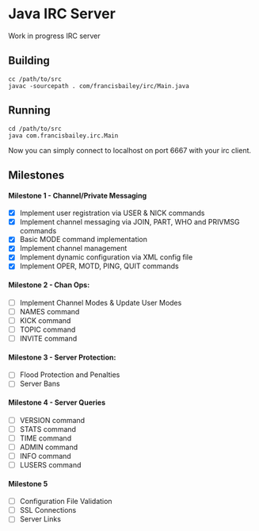 # Java IRC Server
Work in progress IRC server

## Building

```
cc /path/to/src
javac -sourcepath . com/francisbailey/irc/Main.java
```

## Running

```
cd /path/to/src
java com.francisbailey.irc.Main
```

Now you can simply connect to localhost on port 6667 with your irc client.


## Milestones

#### Milestone 1 - Channel/Private Messaging
- [x] Implement user registration via USER & NICK commands
- [x] Implement channel messaging via JOIN, PART, WHO and PRIVMSG commands
- [x] Basic MODE command implementation
- [x] Implement channel management
- [x] Implement dynamic configuration via XML config file
- [x] Implement OPER, MOTD, PING, QUIT commands

#### Milestone 2 - Chan Ops:
- [ ] Implement Channel Modes & Update User Modes
- [ ] NAMES command
- [ ] KICK command
- [ ] TOPIC command
- [ ] INVITE command

#### Milestone 3 - Server Protection:
- [ ] Flood Protection and Penalties
- [ ] Server Bans

#### Milestone 4 - Server Queries
- [ ] VERSION command
- [ ] STATS command
- [ ] TIME command
- [ ] ADMIN command
- [ ] INFO command
- [ ] LUSERS command

#### Milestone 5
- [ ] Configuration File Validation
- [ ] SSL Connections
- [ ] Server Links